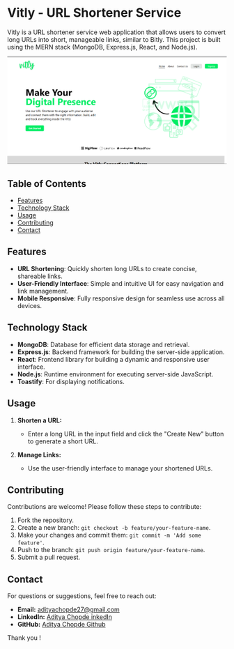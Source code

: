 # Vitly - URL Shortener Service

Vitly is a URL shortener service web application that allows users to convert long URLs into short, manageable links, similar to Bitly. This project is built using the MERN stack (MongoDB, Express.js, React, and Node.js).

![Vitly - Home Page](https://github.com/aditya-chopde/url-shortener/blob/main/frontend/src/assets/Screenshot%202025-03-10%20195154.png)


## Table of Contents
- [Features](#features)
- [Technology Stack](#technology-stack)
- [Usage](#usage)
- [Contributing](#contributing)
- [Contact](#contact)

## Features
- **URL Shortening**: Quickly shorten long URLs to create concise, shareable links.
- **User-Friendly Interface**: Simple and intuitive UI for easy navigation and link management.
- **Mobile Responsive**: Fully responsive design for seamless use across all devices.

## Technology Stack
- **MongoDB**: Database for efficient data storage and retrieval.
- **Express.js**: Backend framework for building the server-side application.
- **React**: Frontend library for building a dynamic and responsive user interface.
- **Node.js**: Runtime environment for executing server-side JavaScript.
- **Toastify**: For displaying notifications.

## Usage
1. **Shorten a URL:**
    - Enter a long URL in the input field and click the "Create New" button to generate a short URL.
    
3. **Manage Links:**
    - Use the user-friendly interface to manage your shortened URLs.

## Contributing
Contributions are welcome! Please follow these steps to contribute:

1. Fork the repository.
2. Create a new branch: `git checkout -b feature/your-feature-name`.
3. Make your changes and commit them: `git commit -m 'Add some feature'`.
4. Push to the branch: `git push origin feature/your-feature-name`.
5. Submit a pull request.

## Contact
For questions or suggestions, feel free to reach out:

- **Email:** adityachopde27@gmail.com
- **LinkedIn:** [Aditya Chopde inkedIn](https://www.linkedin.com/in/aditya-chopde-486a102a2/)
- **GitHub:** [Aditya Chopde Github](https://github.com/aditya-chopde)

Thank you !
